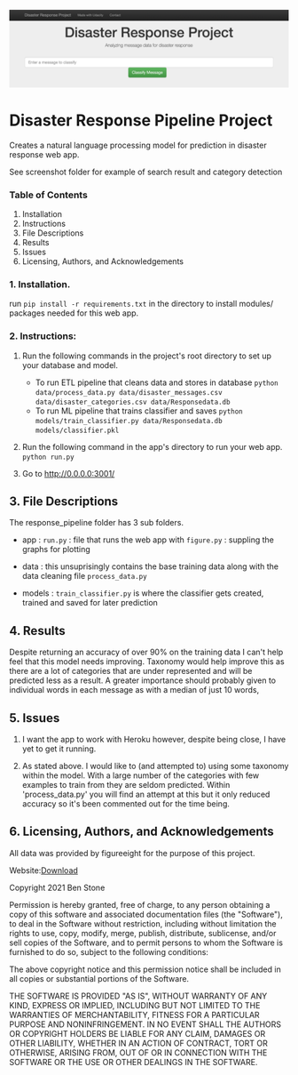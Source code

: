 
![Intro Pic](screenshots/intro.png)

# Disaster Response Pipeline Project

Creates a natural language processing model for prediction in disaster response
web app.

See screenshot folder for example of search result and category detection

### Table of Contents

 1. Installation
 2. Instructions
 3. File Descriptions
 4. Results
 5. Issues
 6. Licensing, Authors, and Acknowledgements

### 1. Installation.

run `pip install -r requirements.txt` in the directory to install modules/
packages needed for this web app.

### 2. Instructions:

1. Run the following commands in the project's root directory to set up your
   database and model.
    - To run ETL pipeline that cleans data and stores in database
        `python data/process_data.py data/disaster_messages.csv data/disaster_categories.csv data/Responsedata.db`
    - To run ML pipeline that trains classifier and saves
        `python models/train_classifier.py data/Responsedata.db models/classifier.pkl`

2. Run the following command in the app's directory to run your web app.
  `python run.py`

3. Go to http://0.0.0.0:3001/

## 3. File Descriptions

The response_pipeline folder has 3 sub folders.
 - app : `run.py` : file that runs the web app with
         `figure.py` : suppling the graphs for plotting

 - data : this unsuprisingly contains the base training data along with the data
          cleaning file `process_data.py`
 - models : `train_classifier.py` is where the classifier gets created, trained
            and saved for later prediction

## 4. Results

Despite returning an accuracy of over 90% on the training data I can't help feel
that this model needs improving. Taxonomy would help improve this as there are
a lot of categories that are under represented and will be predicted less as a
result. A greater importance should probably given to individual words in each
message as with a median of just 10 words,


## 5. Issues
1. I want the app to work with Heroku however, despite being close, I have yet
to get it running.

2. As stated above. I would like to (and attempted to) using some taxonomy
within the model. With a large number of the categories with few examples to
train from they are seldom predicted. Within 'process_data.py' you will find an
attempt at this but it only reduced accuracy so it's been commented out for the
time being.



## 6. Licensing, Authors, and Acknowledgements

All data was provided by figureeight for the purpose of this project.

Website:[Download](https://appen.com/datasets/combined-disaster-response-data/)

Copyright 2021 Ben Stone

Permission is hereby granted, free of charge, to any person obtaining a copy of this software and associated documentation files (the "Software"), to deal in the Software without restriction, including without limitation the rights to use, copy, modify, merge, publish, distribute, sublicense, and/or sell copies of the Software, and to permit persons to whom the Software is furnished to do so, subject to the following conditions:

The above copyright notice and this permission notice shall be included in all copies or substantial portions of the Software.

THE SOFTWARE IS PROVIDED "AS IS", WITHOUT WARRANTY OF ANY KIND, EXPRESS OR IMPLIED, INCLUDING BUT NOT LIMITED TO THE WARRANTIES OF MERCHANTABILITY, FITNESS FOR A PARTICULAR PURPOSE AND NONINFRINGEMENT. IN NO EVENT SHALL THE AUTHORS OR COPYRIGHT HOLDERS BE LIABLE FOR ANY CLAIM, DAMAGES OR OTHER LIABILITY, WHETHER IN AN ACTION OF CONTRACT, TORT OR OTHERWISE, ARISING FROM, OUT OF OR IN CONNECTION WITH THE SOFTWARE OR THE USE OR OTHER DEALINGS IN THE SOFTWARE.

